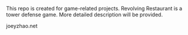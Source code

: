 This repo is created for game-related projects.
Revolving Restaurant is a tower defense game. More detailed description will
be provided.

joeyzhao.net
